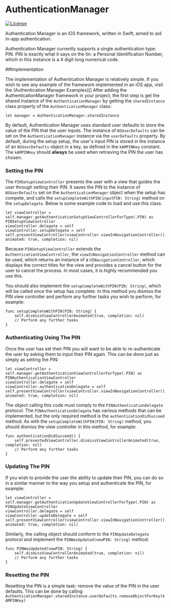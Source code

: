 AuthenticationManager
===
[![License](http://img.shields.io/badge/license-MIT-green.svg?style=flat)](http://opensource.org/licenses/BSD-3-Clause)

Authentication Manager is an iOS framework, written in Swift, aimed to aid in-app authentication.

Authentication Manager currently supports a single authentication type: PIN. PIN is exactly what it says on the tin: a Personal Identification Number, which in this instance is a 4 digit long numerical code.

##Implementation

The implementation of Authentication Manager is relatively simple. If you wish to see any example of the framework implemented in an iOS app, visit the (Authentication Manager Examples)[] After adding the AuthenticationManager framework in your project, the first step is get the shared instance of the `AuthenticationManager` by getting the `sharedInstance` class property of the `AuthenticationManager` class:

`let manager = AuthenticationManager.sharedInstance`

By default, Authentication Manager uses standard user defaults to store the value of the PIN that the user inputs. The instance of `NSUserDefaults` can be set on the `AuthenticationManager` instance via the `userDefaults` property. By default, during the setup setup, the user's input PIN is stored in the instance of an `NSUserDefaults` object in a key, as defined in the `kAMPINKey` constant. The `kAMPINKey` should **always** be used when retrieving the PIN the user has chosen.

### Setting the PIN

The `PINSetupViewController` presents the user with a view that guides the user through setting their PIN. It saves the PIN to the instance of `NSUserDefaults` set on the `AuthenticationManager` object when the setup has compete, and calls the `setupCompleteWithPIN(inputPIN: String)` method on the `setupDelegate`. Below is some example code to load and use this class.

```
let viewController = self.manager.getAuthenticationSetupViewControllerForType(.PIN) as PINSetupViewController
viewController.delegate = self
viewController.setupDelegate = self
self.presentViewController(viewController.viewInNavigationController(), animated: true, completion: nil)
```

Because `PINSetupViewController` extends the `AuthenticationViewController`, the `viewInNavigationController` method can be used, which returns an instance of a `UINavigationController`, which displays the correct titles for the view and provides a cancel button for the user to cancel the process. In most cases, it is highly recommended you use this.

You should also implement the `setupCompleteWithPIN(PIN: String)`, which will be called once the setup has complete. In this method you dismiss the PIN view controller and perform any further tasks you wish to perform, for example:

```
func setupCompleteWithPIN(PIN: String) {
    self.dismissViewControllerAnimated(true, completion: nil)
    // Perform any further tasks
}
```

### Authenticating Using The PIN

Once the user has set their PIN you will want to be able to re-authenticate the user by asking them to input their PIN again. This can be done just as simply as setting the PIN:

```
let viewController = self.manager.getAuthenticationViewControllerForType(.PIN) as PINAuthenticationViewController
viewController.delegate = self
viewController.authenticationDelegate = self
self.presentViewController(viewController.viewInNavigationController(), animated: true, completion: nil)
```

The object calling this code must comply to the `PINAuthenticationDelegate` protocol. The `PINAuthenticationDelegate` has various methods that can be implemented, but the only required method is the `authenticationDidSucceed` method. As with the `setupCompleteWithPIN(PIN: String)` method, you should dismiss the view controller in this method, for example:

```
func authenticationDidSucceed() {
    self.presentedViewController.dismissViewControllerAnimated(true, completion: nil)
    // Perform any further tasks
}
```

### Updating The PIN

If you wish to provide the user the ability to update their PIN, you can do so in a similar manner to the way you setup and authenticate the PIN, for example:

```
let viewController = self.manager.getAuthenticationUpdateViewControllerForType(.PIN) as PINUpdateViewController
viewController.delegate = self
viewController.updateDelegate = self
self.presentViewController(viewController.viewInNavigationController(), animated: true, completion: nil)
```

Similarly, the calling object should conform to the `PINUpdateDelegate` protocol and implement the `PINWasUpdated(newPIN: String)` method:

```
func PINWasUpdated(newPIN: String) {
    self.dismissViewControllerAnimated(true, completion: nil)
    // Perform any further tasks
}
```

### Resetting the PIN

Resetting the PIN is a simple task: remove the value of the PIN in the user defaults. This can be done by calling `AuthenticationManager.sharedInstance.userDefaults.removeObjectForKey(kAMPINKey)`